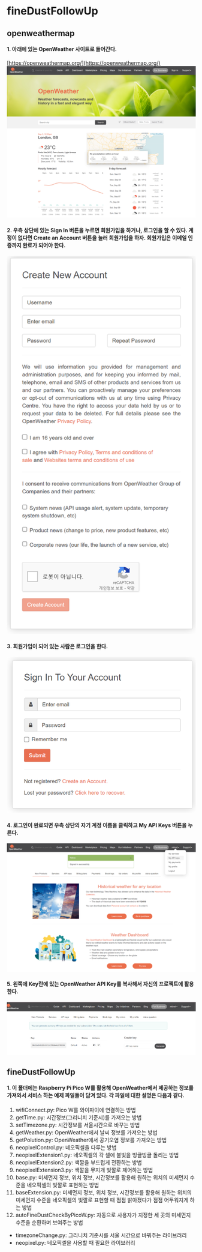 # fineDustFollowUp

## openweathermap
#### 1. 아래에 있는 OpenWeather 사이트로 들어간다.
[https://openweathermap.org/](https://openweathermap.org/)
![](https://github.com/mtinet/fineDustFollowUp/blob/main/images/openWeather.png?raw=true)

#### 2. 우측 상단에 있는 Sign In 버튼을 누르면 회원가입을 하거나, 로그인을 할 수 있다. 계정이 없다면 Create an Account 버튼을 눌러 회원가입을 하자. 회원가입은 이메일 인증까지 완료가 되어야 한다.
![](https://github.com/mtinet/fineDustFollowUp/blob/main/images/signUp.png?raw=true)

#### 3. 회원가입이 되어 있는 사람은 로그인을 한다.
![](https://github.com/mtinet/fineDustFollowUp/blob/main/images/login.png?raw=true)

#### 4. 로그인이 완료되면 우측 상단의 자기 계정 이름을 클릭하고 My API Keys 버튼을 누른다. 
![](https://github.com/mtinet/fineDustFollowUp/blob/main/images/myAPIkey.png?raw=true)

#### 5. 왼쪽에 Key란에 있는 OpenWeather API Key를 복사해서 자신의 프로젝트에 활용한다.
![](https://github.com/mtinet/fineDustFollowUp/blob/main/images/apiKey.png?raw=true)


## fineDustFollowUp
#### 1. 이 폴더에는 Raspberry Pi Pico W를 활용해 OpenWeather에서 제공하는 정보를 가져와서 서비스 하는 예제 파일들이 담겨 있다. 각 파일에 대한 설명은 다음과 같다. 
1. wifiConnect.py: Pico W를 와이파이에 연결하는 방법
2. getTime.py: 시간정보(그리니치 기준시)를 가져오는 방법
3. setTimezone.py: 시간정보를 서울시간으로 바꾸는 방법
4. getWeather.py: OpenWeather에서 날씨 정보를 가져오는 방법
5. getPolution.py: OpenWeather에서 공기오염 정보를 가져오는 방법
6. neopixelControl.py: 네오픽셀을 다루는 방법
7. neopixelExtension1.py: 네오픽셀의 각 셀에 불빛을 빙글빙글 돌리는 방법
8. neopixelExtension2.py: 색깔을 부드럽게 전환하는 방법
9. neopixelExtension3.py: 색깔을 무지개 빛깔로 제어하는 방법
10. base.py: 미세먼지 정보, 위치 정보, 시간정보를 활용해 원하는 위치의 미세먼지 수준을 네오픽셀의 빛깔로 표현하는 방법
11. baseExtension.py: 미세먼지 정보, 위치 정보, 시간정보를 활용해 원하는 위치의 미세먼지 수준을 네오픽셀의 빛깔로 표현할 때 점점 밝아졌다가 점점 어두워지게 하는 방법
12. autoFineDustCheckByPicoW.py: 자동으로 사용자가 지정한 세 곳의 미세먼지 수준을 순환하며 보여주는 방법
- timezoneChange.py: 그리니치 기준시를 서울 시간으로 바꿔주는 라이브러리
- neopixel.py: 네오픽셀을 사용할 때 필요한 라이브러리

